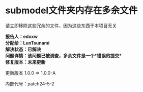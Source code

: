 # submodel文件夹内存在多余文件

请立即移除这些冗余的文件，因为这些东西于本项目无关

**报告人：edxxw**  
**分配给：LunTsunami**  
**解决状态：已解决**  
**问题详情：该问题已被调查，多余文件是一个\*错误的提交\***  
**修复版本：未来更新**  

更新版本 1.0.0 => 1.0.0-A

内部代号：patch24-5-2